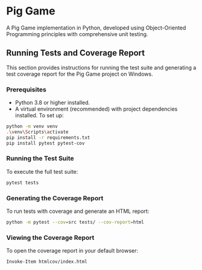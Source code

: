 # Pig Game

A Pig Game implementation in Python, developed using Object-Oriented Programming principles with comprehensive unit testing.

## Running Tests and Coverage Report

This section provides instructions for running the test suite and generating a test coverage report for the Pig Game project on Windows.

### Prerequisites

- Python 3.8 or higher installed.
- A virtual environment (recommended) with project dependencies installed. To set up:

```bash
python -m venv venv
.\venv\Scripts\activate
pip install -r requirements.txt
pip install pytest pytest-cov
```

### Running the Test Suite

To execute the full test suite:

```bash
pytest tests
```

### Generating the Coverage Report

To run tests with coverage and generate an HTML report:

```bash
python -m pytest --cov=src tests/ --cov-report=html
```

### Viewing the Coverage Report

To open the coverage report in your default browser:

```bash
Invoke-Item htmlcov/index.html
```